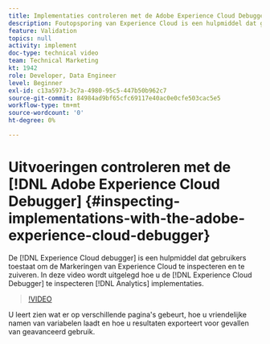 ```yaml
---
title: Implementaties controleren met de Adobe Experience Cloud Debugger
description: Foutopsporing van Experience Cloud is een hulpmiddel dat gebruikers toestaat om Experience Cloud te inspecteren en te zuiveren Markeringen. In deze video wordt uitgelegd hoe u de Experience Cloud Debugger kunt gebruiken om analytische implementaties te inspecteren.
feature: Validation
topics: null
activity: implement
doc-type: technical video
team: Technical Marketing
kt: 1942
role: Developer, Data Engineer
level: Beginner
exl-id: c13a5973-3c7a-4980-95c5-447b50b962c7
source-git-commit: 84984ad9bf65cfc69117e40ac0e0cfe503cac5e5
workflow-type: tm+mt
source-wordcount: '0'
ht-degree: 0%

---
```


# Uitvoeringen controleren met de [!DNL Adobe Experience Cloud Debugger] {#inspecting-implementations-with-the-adobe-experience-cloud-debugger}

De [!DNL Experience Cloud debugger] is een hulpmiddel dat gebruikers toestaat om de Markeringen van Experience Cloud te inspecteren en te zuiveren. In deze video wordt uitgelegd hoe u de [!DNL Experience Cloud Debugger] te inspecteren [!DNL Analytics] implementaties.

>[!VIDEO](https://video.tv.adobe.com/v/23878/?quality=12&learn=on)

U leert zien wat er op verschillende pagina&#39;s gebeurt, hoe u vriendelijke namen van variabelen laadt en hoe u resultaten exporteert voor gevallen van geavanceerd gebruik.
